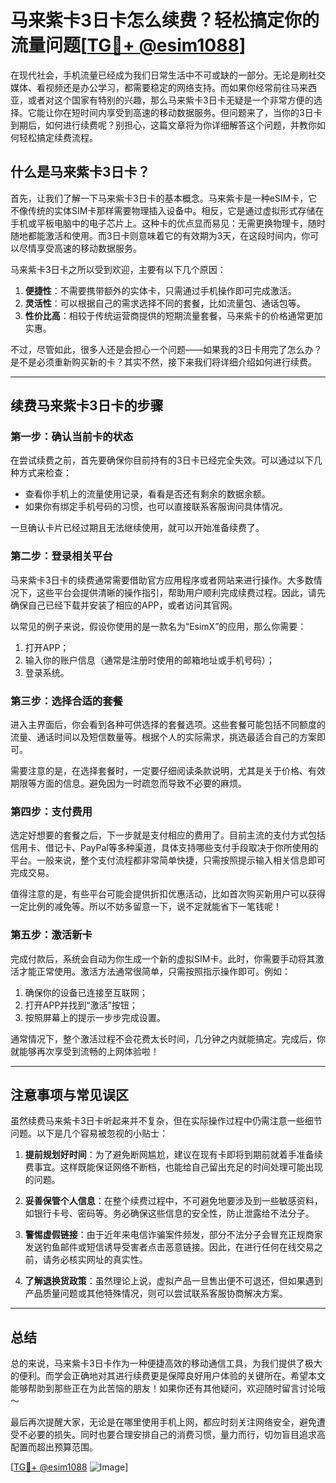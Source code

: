 # 马来紫卡3日卡怎么续费？轻松搞定你的流量问题[[TG💪+ @esim1088](https://t.me/s/esim1088)]

在现代社会，手机流量已经成为我们日常生活中不可或缺的一部分。无论是刷社交媒体、看视频还是办公学习，都需要稳定的网络支持。而如果你经常前往马来西亚，或者对这个国家有特别的兴趣，那么马来紫卡3日卡无疑是一个非常方便的选择。它能让你在短时间内享受到高速的移动数据服务。但问题来了，当你的3日卡到期后，如何进行续费呢？别担心，这篇文章将为你详细解答这个问题，并教你如何轻松搞定续费流程。

## 什么是马来紫卡3日卡？

首先，让我们了解一下马来紫卡3日卡的基本概念。马来紫卡是一种eSIM卡，它不像传统的实体SIM卡那样需要物理插入设备中。相反，它是通过虚拟形式存储在手机或平板电脑中的电子芯片上。这种卡的优点显而易见：无需更换物理卡，随时随地都能激活和使用。而3日卡则意味着它的有效期为3天，在这段时间内，你可以尽情享受高速的移动数据服务。

马来紫卡3日卡之所以受到欢迎，主要有以下几个原因：

1. **便捷性**：不需要携带额外的实体卡，只需通过手机操作即可完成激活。
2. **灵活性**：可以根据自己的需求选择不同的套餐，比如流量包、通话包等。
3. **性价比高**：相较于传统运营商提供的短期流量套餐，马来紫卡的价格通常更加实惠。

不过，尽管如此，很多人还是会担心一个问题——如果我的3日卡用完了怎么办？是不是必须重新购买新的卡？其实不然，接下来我们将详细介绍如何进行续费。

---

## 续费马来紫卡3日卡的步骤

### 第一步：确认当前卡的状态

在尝试续费之前，首先要确保你目前持有的3日卡已经完全失效。可以通过以下几种方式来检查：

- 查看你手机上的流量使用记录，看看是否还有剩余的数据余额。
- 如果你有绑定手机号码的习惯，也可以直接联系客服询问具体情况。

一旦确认卡片已经过期且无法继续使用，就可以开始准备续费了。

### 第二步：登录相关平台

马来紫卡3日卡的续费通常需要借助官方应用程序或者网站来进行操作。大多数情况下，这些平台会提供清晰的操作指引，帮助用户顺利完成续费过程。因此，请先确保自己已经下载并安装了相应的APP，或者访问其官网。

以常见的例子来说，假设你使用的是一款名为“EsimX”的应用，那么你需要：

1. 打开APP；
2. 输入你的账户信息（通常是注册时使用的邮箱地址或手机号码）；
3. 登录系统。

### 第三步：选择合适的套餐

进入主界面后，你会看到各种可供选择的套餐选项。这些套餐可能包括不同额度的流量、通话时间以及短信数量等。根据个人的实际需求，挑选最适合自己的方案即可。

需要注意的是，在选择套餐时，一定要仔细阅读条款说明，尤其是关于价格、有效期限等方面的信息。避免因为一时疏忽而导致不必要的麻烦。

### 第四步：支付费用

选定好想要的套餐之后，下一步就是支付相应的费用了。目前主流的支付方式包括信用卡、借记卡、PayPal等多种渠道，具体支持哪些支付手段取决于你所使用的平台。一般来说，整个支付流程都非常简单快捷，只需按照提示输入相关信息即可完成交易。

值得注意的是，有些平台可能会提供折扣优惠活动，比如首次购买新用户可以获得一定比例的减免等。所以不妨多留意一下，说不定就能省下一笔钱呢！

### 第五步：激活新卡

完成付款后，系统会自动为你生成一个新的虚拟SIM卡。此时，你需要手动将其激活才能正常使用。激活方法通常很简单，只需按照指示操作即可。例如：

1. 确保你的设备已连接至互联网；
2. 打开APP并找到“激活”按钮；
3. 按照屏幕上的提示一步步完成设置。

通常情况下，整个激活过程不会花费太长时间，几分钟之内就能搞定。完成后，你就能够再次享受到流畅的上网体验啦！

---

## 注意事项与常见误区

虽然续费马来紫卡3日卡听起来并不复杂，但在实际操作过程中仍需注意一些细节问题。以下是几个容易被忽视的小贴士：

1. **提前规划好时间**：为了避免断网尴尬，建议在现有卡即将到期前就着手准备续费事宜。这样既能保证网络不断档，也能给自己留出充足的时间处理可能出现的问题。
   
2. **妥善保管个人信息**：在整个续费过程中，不可避免地要涉及到一些敏感资料，如银行卡号、密码等。务必确保这些信息的安全性，防止泄露给不法分子。

3. **警惕虚假链接**：由于近年来电信诈骗案件频发，部分不法分子会冒充正规商家发送钓鱼邮件或短信诱导受害者点击恶意链接。因此，在进行任何在线交易之前，请务必核实网址的真实性。

4. **了解退换货政策**：虽然理论上说，虚拟产品一旦售出便不可退还，但如果遇到产品质量问题或其他特殊情况，则可以尝试联系客服协商解决方案。

---

## 总结

总的来说，马来紫卡3日卡作为一种便捷高效的移动通信工具，为我们提供了极大的便利。而学会正确地对其进行续费更是保障良好用户体验的关键所在。希望本文能够帮助到那些正在为此苦恼的朋友！如果你还有其他疑问，欢迎随时留言讨论哦～

最后再次提醒大家，无论是在哪里使用手机上网，都应时刻关注网络安全，避免遭受不必要的损失。同时也要合理安排自己的消费习惯，量力而行，切勿盲目追求高配置而超出预算范围。

[[TG💪+ @esim1088](https://t.me/s/esim1088) ![Image](https://i.postimg.cc/4NQfJmqS/Snipaste-2025-05-13-00-14-12.png)]